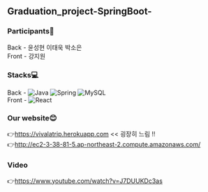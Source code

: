 ## Graduation_project-SpringBoot-

### Participants🐥<br/>
Back - 윤성현 이태욱 박소은<br/>
Front - 강지원

### Stacks💻<br/>
Back - <img alt="Java" src ="https://img.shields.io/badge/Java-007396.svg?&style=for-the-badge&logo=Java&logoColor=white"/>
<img alt="Spring" src ="https://img.shields.io/badge/SpringBoot-6DB33F.svg?&style=for-the-badge&logo=Spring&logoColor=white"/>
<img alt="MySQL" src ="https://img.shields.io/badge/MySQL-4479A1.svg?&style=for-the-badge&logo=MySQL&logoColor=white"/>
<br/>
Front - <img alt="React" src ="https://img.shields.io/badge/React-61DAFB.svg?&style=for-the-badge&logo=React&logoColor=black"/>
<br/>

### Our website😊
👉https://vivalatrip.herokuapp.com << 굉장히 느림 !!   <br/>
👉http://ec2-3-38-81-5.ap-northeast-2.compute.amazonaws.com/
### Video
👉https://www.youtube.com/watch?v=J7DUUKDc3as
